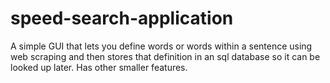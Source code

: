 # speed-search-application
A simple GUI that lets you define words or words within a sentence using web scraping and then stores that definition in an sql database so it can be looked up later. Has other smaller features. 
